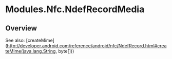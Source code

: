 # Modules.Nfc.NdefRecordMedia

<TypeHeader/>

## Overview

See also:
[createMime](http://developer.android.com/reference/android/nfc/NdefRecord.html#createMime(java.lang.String, byte[]))

<ApiDocs/>
